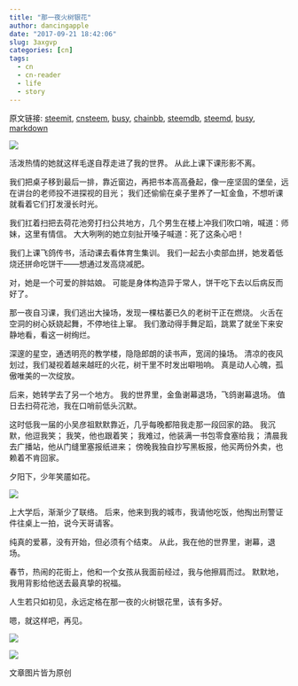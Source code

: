 ```yaml
---
title: "那一夜火树银花"
author: dancingapple
date: "2017-09-21 18:42:06"
slug: 3axgvp
categories: [cn]
tags: 
  - cn
  - cn-reader
  - life
  - story
---
```


原文链接: [steemit](https://steemit.com), [cnsteem](https://cnsteem.com), [busy](https://busy.org), [chainbb](https://chainbb.com), [steemdb](https://steemdb.com), [steemd](https://steemd.com), [busy](https://busy.org), [markdown](https://raw.githubusercontent.com/pzhaonet/steem_dancingapple/master/content/post/3axgvp.md)

![](https://steemitimages.com/DQmVVPcH81J8jkLvErPrZ8BHe73HaXpf3PaM8NYKNXMnCEu/image.png)

活泼热情的她就这样毛遂自荐走进了我的世界。
从此上课下课形影不离。

我们把桌子移到最后一排，靠近窗边，再把书本高高叠起，像一座坚固的堡垒，远在讲台的老师投不进探视的目光；
我们还偷偷在桌子里养了一缸金鱼，不想听课就看着它们打发漫长时光。

我们扛着扫把去荷花池旁打扫公共地方，几个男生在楼上冲我们吹口哨，喊道：师妹，这里有情信。
大大咧咧的她立刻扯开嗓子喊道：死了这条心吧！

我们上课飞鸽传书，活动课去看体育生集训。
我们一起去小卖部血拼，她发着低烧还拼命吃饼干——想通过发高烧减肥。

对，她是一个可爱的胖姑娘。
可能是身体构造异于常人，饼干吃下去以后病反而好了。

那一夜自习课，我们逃出大操场，发现一棵枯萎已久的老树干正在燃烧。
火舌在空洞的树心妖娆起舞，不停地往上窜。
我们激动得手舞足蹈，跳累了就坐下来安静地看，看这一树绚烂。

深邃的星空，通透明亮的教学楼，隐隐郎朗的读书声，宽阔的操场。
清凉的夜风划过，我们凝视着越来越旺的火花，树干里不时发出噼啪响。
真是动人心魄，孤傲唯美的一次绽放。

后来，她转学去了另一个地方。
我的世界里，金鱼谢幕退场，飞鸽谢幕退场。
值日去扫荷花池，我在口哨前低头沉默。

这时低我一届的小吴彦祖默默靠近，几乎每晚都陪我走那一段回家的路。
我沉默，他逗我笑；
我笑，他也跟着笑；
我难过，他装满一书包零食塞给我；
清晨我去广播站，他从门缝里塞报纸进来；
傍晚我独自抄写黑板报，他买两份外卖，也赖着不肯回家。

夕阳下，少年笑靥如花。

![](https://steemitimages.com/DQmVQeQrdP9LrH8E3rh2TCXE7R3jznxEHuocHJBCbqCWw81/image.png)

上大学后，渐渐少了联络。
后来，他来到我的城市，我请他吃饭，他掏出刑警证件往桌上一拍，说今天哥请客。

纯真的爱慕，没有开始，但必须有个结束。
从此，我在他的世界里，谢幕，退场。

春节，热闹的花街上，他和一个女孩从我面前经过，我与他擦肩而过。
默默地，我用背影给他送去最真挚的祝福。

人生若只如初见，永远定格在那一夜的火树银花里，该有多好。

嗯，就这样吧，再见。

![](https://steemitimages.com/DQmaY1j6V8KGXfBcDajXZsSSR9RbaE91HzuU3KmcEHrUPD2/image.png)

![](https://steemitimages.com/DQmZbQXgtkpvna6wKVL1F4joLkdsLknzyTxs5mvauL5MQgG/image.png)

文章图片皆为原创
